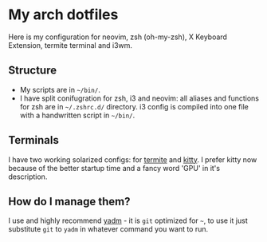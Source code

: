 # My arch dotfiles
Here is my configuration for neovim, zsh (oh-my-zsh), X Keyboard Extension, termite terminal and i3wm.
## Structure
* My scripts are in `~/bin/`.
* I have split conifugration for zsh, i3 and neovim: all aliases and functions for zsh are in `~/.zshrc.d/` directory. i3 config is compiled into one file with a handwritten script in `~/bin/`.
## Terminals
I have two working solarized configs: for [termite](https://github.com/thestinger/termite) and [kitty](https://github.com/kovidgoyal/kitty/releases). I prefer kitty now because of the better startup time and a fancy word 'GPU' in it's description.
## How do I manage them?
I use and highly recommend [yadm](https://thelocehiliosan.github.io/yadm/) - it is `git` optimized for `~`, to use it just substitute `git` to `yadm` in whatever command you want to run.

